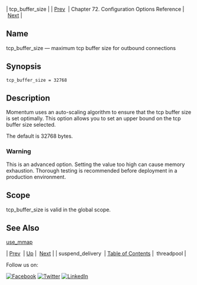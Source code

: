 | tcp_buffer_size |
| [Prev](conf.ref.suspend_delivery.php)  | Chapter 72. Configuration Options Reference |  [Next](conf.ref.threadpool.php) |

<a name="conf.ref.tcp_buffer_size"></a>
## Name

tcp_buffer_size — maximum tcp buffer size for outbound connections

## Synopsis

`tcp_buffer_size = 32768`

<a name="idp26825696"></a>
## Description

Momentum uses an auto-scaling algorithm to ensure that the tcp buffer size is set optimally. This option allows you to set an upper bound on the tcp buffer size selected.

The default is 32768 bytes.

### Warning

This is an advanced option. Setting the value too high can cause memory exhaustion. Thorough testing is recommended before deployment in a production environment.

<a name="idp26829200"></a>
## Scope

tcp_buffer_size is valid in the global scope.

<a name="idp26831040"></a>
## See Also

[use_mmap](conf.ref.use_mmap.php "use_mmap")

| [Prev](conf.ref.suspend_delivery.php)  | [Up](config.options.ref.php) |  [Next](conf.ref.threadpool.php) |
| suspend_delivery  | [Table of Contents](index.php) |  threadpool |

Follow us on:

[![Facebook](https://support.messagesystems.com/images/icon-facebook.png)](http://www.facebook.com/messagesystems) [![Twitter](https://support.messagesystems.com/images/icon-twitter.png)](http://twitter.com/#!/MessageSystems) [![LinkedIn](https://support.messagesystems.com/images/icon-linkedin.png)](http://www.linkedin.com/company/message-systems)
